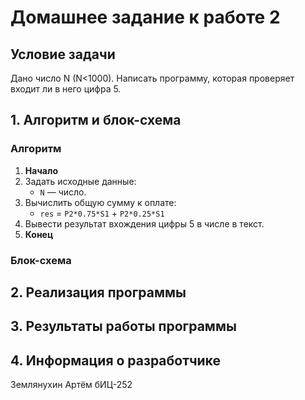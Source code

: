 # Домашнее задание к работе 2

## Условие задачи
Дано число N (N<1000). Написать программу, которая проверяет
входит ли в него цифра 5.


## 1. Алгоритм и блок-схема

### Алгоритм
1. **Начало**
2. Задать исходные данные:
   - `N` — число.
3. Вычислить общую сумму к оплате:
   - `res` = `P2*0.75*S1` + `P2*0.25*S1`
4. Вывести результат вхождения цифры 5 в числе в текст.
5. **Конец**

### Блок-схема

 



## 2. Реализация программы
      
## 3. Результаты работы программы


## 4. Информация о разработчике

Землянухин Артём бИЦ-252
